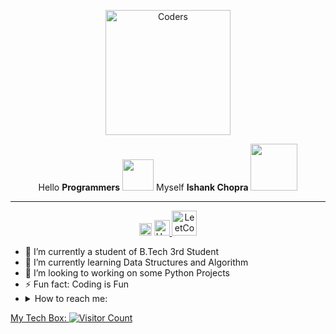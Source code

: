 <p align="center">
    <img src="https://www.uschamberfoundation.org/sites/default/files/styles/detail_image800w/public/code%2C%20coder%2C%20coding%2C%20coffee%2C%20computer%2C%20copy%2C%20hands%2C%20js%2C%20keyboard%2C%20laptop%2C%20note%2C%20php%2C%20programmer%2C%20programming%2C%20writing%2C%20work%2C%20office.jpg?itok=Ba0HeGFQ" class="cente
    " alt="Coders" class="center" height=200">
</p>

<p align="center">
    Hello <b>Programmers</b> <img src="http://static.skaip.org/img/emoticons/180x180/f6fcff/hi.gif" height="50">
Myself <b>Ishank Chopra</b> <img src="https://media.tenor.com/images/dc545e5a0f93c9b2bf1d4f0af54ebbff/tenor.gif" height=75>
</p>
<hr>
                                                                                                                
<p align="center">
    <a href="https://www.linkedin.com/in/ishank-chopra-17b107197/"> <img src="https://content.linkedin.com/content/dam/me/business/en-us/amp/brand-site/v2/bg/LI-Logo.svg.original.svg" height=20 alt="Linkedin" height="75"></a>
<a href="https://www.hackerrank.com/lavi_chopra">
<img src="https://qph.fs.quoracdn.net/main-qimg-26e9dd798ae895083b30f990eb9fd201.webp" alt="HackerRank" height="25"> </a>

<a href="https://leetcode.com/ishank_chopra/">
<img src="https://upload.wikimedia.org/wikipedia/commons/1/19/LeetCode_logo_black.png" alt="LeetCode" height="40"></a>

</p>





<!--
**IshankChopra/IshankChopra** is a ✨ _special_ ✨ repository because its `README.md` (this file) appears on your GitHub profile.

Here are some ideas to get you started:-->
<ul>
    <li>
        🔭 I’m currently a student of B.Tech 3rd Student
    </li>
    <li>
        🌱 I’m currently learning Data Structures and Algorithm  
    </li>
    <li>
        👯 I’m looking to working on some Python Projects 
    </li>
    <li>
        ⚡ Fun fact: Coding is Fun
    </li>
    <li>
        <details>
            <summary>
                How to reach me:
            </summary>
            <a href="https://wa.link/6pn16o">
            <img src="http://assets.stickpng.com/images/580b57fcd9996e24bc43c543.png" alt="WhatsApp"height="25"></a>
            <a href="https://www.linkedin.com/in/ishank-chopra-17b107197/">
            <img src="https://content.linkedin.com/content/dam/me/business/en-us/amp/brand-site/v2/bg/LI-Logo.svg.original.svg" alt="LinkedIn" height="15"></a>
            <a href = "mailto: ishankchopranbd@gmail.com"><img src="https://img-premium.flaticon.com/png/512/281/281769.png?token=exp=1623005112~hmac=b935ea05f569f08d8ec69f952e8f3c4c" alt="Gmail" height="20">
        </details>
     </li>
</ul>

My Tech Box:
![Visitor Count](https://profile-counter.glitch.me/{IshankChopra}/count.svg)

